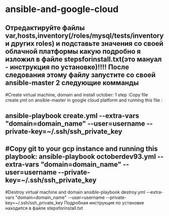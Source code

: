 # ansible-and-google-cloud

Отредактируйте файлы var,hosts,inventory(/roles/mysql/tests/inventory и других roles) и подставьте значения со своей облачной платформы какую подробно я изложил в файле stepsforinstall.txt(это мануал - инструкция по установке)!!!!
После следования этому файлу запустите со своей ansible-master 2 следующие комманды
----
#Create virtual machine, domain and install october:
1 step :Copy file create.yml on ansible-master in google cloud platform
and running this file :

ansible-playbook create.yml --extra-vars "domain=domain_name" --user=username --private-key=~/.ssh/ssh_private_key
------------
#Copy git to your gcp instance and running this playbook:
ansible-playbook octoberdev93.yml --extra-vars "domain=domain_name" --user=username --private-key=~/.ssh/ssh_private_key
-------
#Destroy virtual machine and domain
ansible-playbook destroy.yml --extra-vars "domain=domain_name" --user=username --private-key=~/.ssh/ssh_private_key
 Подробная инструкция по установке находится в файле stepsforinstall.txt
